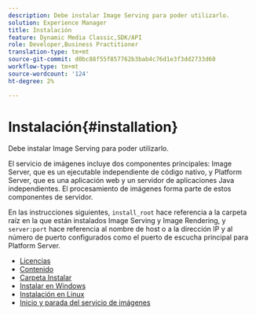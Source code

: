 ```yaml
---
description: Debe instalar Image Serving para poder utilizarlo.
solution: Experience Manager
title: Instalación
feature: Dynamic Media Classic,SDK/API
role: Developer,Business Practitioner
translation-type: tm+mt
source-git-commit: d0bc88f55f857762b3bab4c76d1e3f3dd2733d60
workflow-type: tm+mt
source-wordcount: '124'
ht-degree: 2%

---
```



# Instalación{#installation}

Debe instalar Image Serving para poder utilizarlo.

El servicio de imágenes incluye dos componentes principales: Image Server, que es un ejecutable independiente de código nativo, y Platform Server, que es una aplicación web y un servidor de aplicaciones Java independientes. El procesamiento de imágenes forma parte de estos componentes de servidor.

En las instrucciones siguientes, `install_root` hace referencia a la carpeta raíz en la que están instalados Image Serving y Image Rendering, y `server:port` hace referencia al nombre de host o a la dirección IP y al número de puerto configurados como el puerto de escucha principal para Platform Server.

* [Licencias](c-licensing.md)
* [Contenido](c-contents.md)
* [Carpeta Instalar](c-install-folder.md)
* [Instalar en Windows](t-installing-on-windows/t-installing-on-windows.md)
* [Instalación en Linux](c-installing-linux/c-installing-linux.md)
* [Inicio y parada del servicio de imágenes](t-starting-and-stopping/t-starting-and-stopping.md)
